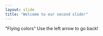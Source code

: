 ```yaml
---
layout: slide
title: "Welcome to our second slide!"
---
```

"Flying colors"
Use the left arrow to go back!
